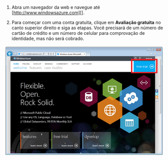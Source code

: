 1. Abra um navegador da web e navegue até [http://www.windowsazure.com][].

2. Para começar com uma conta gratuita, clique em **Avaliação gratuita** no canto superior direito e siga as etapas. Você precisará de um número de cartão de crédito e um número de celular para comprovação de identidade, mas não será cobrado.

 ![Site do Azure][0]


[0]: ./media/create-azure-account/freetrialonwindowsazurehomepage.png
 

<!---HONumber=62-->